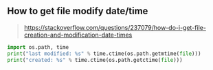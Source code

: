 ## How to get file modify date/time

>https://stackoverflow.com/questions/237079/how-do-i-get-file-creation-and-modification-date-times


```python
import os.path, time
print("last modified: %s" % time.ctime(os.path.getmtime(file)))
print("created: %s" % time.ctime(os.path.getctime(file)))
```